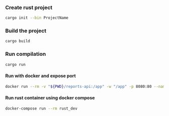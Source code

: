 ### Create rust project

```bash
cargo init --bin ProjectName
```

### Build the project

```bash
cargo build
```

### Run compilation

```bash
cargo run
```

#### Run with docker and expose port

```bash
docker run --rm -v "${PWD}/reports-api:/app" -w "/app" -p 8080:80 --name rust-test -it rust:latest bash -c "cargo build && cargo run"
```

#### Run rust container using docker compose

```bash
docker-compose run --rm rust_dev
```
